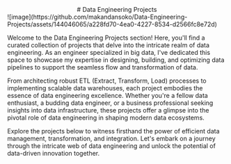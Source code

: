 <center># Data Engineering Projects</center>
![image](https://github.com/makandansoko/Data-Engineering-Projects/assets/144046065/a228fd70-4ea0-4227-8534-d2566fc8e72d)

Welcome to the Data Engineering Projects section! Here, you'll find a curated collection of projects that delve into the intricate realm of data engineering. As an engineer specialized in big data, I've dedicated this space to showcase my expertise in designing, building, and optimizing data pipelines to support the seamless flow and transformation of data.

From architecting robust ETL (Extract, Transform, Load) processes to implementing scalable data warehouses, each project embodies the essence of data engineering excellence. Whether you're a fellow data enthusiast, a budding data engineer, or a business professional seeking insights into data infrastructure, these projects offer a glimpse into the pivotal role of data engineering in shaping modern data ecosystems.

Explore the projects below to witness firsthand the power of efficient data management, transformation, and integration. Let's embark on a journey through the intricate web of data engineering and unlock the potential of data-driven innovation together.
